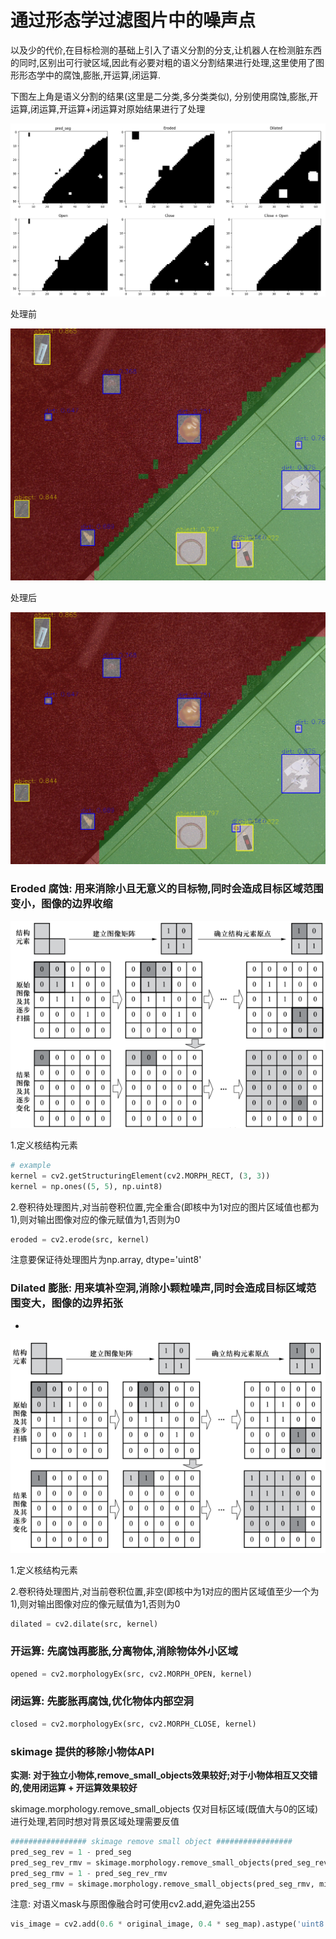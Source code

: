 # 通过形态学过滤图片中的噪声点
以及少的代价,在目标检测的基础上引入了语义分割的分支,让机器人在检测脏东西的同时,区别出可行驶区域,因此有必要对粗的语义分割结果进行处理,这里使用了图形形态学中的腐蚀,膨胀,开运算,闭运算.

下图左上角是语义分割的结果(这里是二分类,多分类类似), 分别使用腐蚀,膨胀,开运算,闭运算,开运算+闭运算对原始结果进行了处理

![](assets/effecta.png)

处理前

![](assets/33_0.png)

处理后

![](assets/33_1.png)


### Eroded 腐蚀: 用来消除小且无意义的目标物,同时会造成目标区域范围变小，图像的边界收缩

![](assets/eroded.png)

 1.定义核结构元素
 ```python
 # example
 kernel = cv2.getStructuringElement(cv2.MORPH_RECT, (3, 3))
 kernel = np.ones((5, 5), np.uint8)
 ```
 2.卷积待处理图片,对当前卷积位置,完全重合(即核中为1对应的图片区域值也都为1),则对输出图像对应的像元赋值为1,否则为0
 ```python
 eroded = cv2.erode(src, kernel)
 ```
 注意要保证待处理图片为np.array, dtype='uint8'

### Dilated 膨胀: 用来填补空洞,消除小颗粒噪声,同时会造成目标区域范围变大，图像的边界拓张
-
![](assets/dilated.png)

 1.定义核结构元素

 2.卷积待处理图片,对当前卷积位置,非空(即核中为1对应的图片区域值至少一个为1),则对输出图像对应的像元赋值为1,否则为0
 ```python
 dilated = cv2.dilate(src, kernel)
 ```
### 开运算: 先腐蚀再膨胀,分离物体,消除物体外小区域
```python
opened = cv2.morphologyEx(src, cv2.MORPH_OPEN, kernel)
```
### 闭运算: 先膨胀再腐蚀,优化物体内部空洞
```python
closed = cv2.morphologyEx(src, cv2.MORPH_CLOSE, kernel)
```

### skimage 提供的移除小物体API
**实测: 对于独立小物体,remove_small_objects效果较好;对于小物体相互又交错的,使用闭运算 + 开运算效果较好**

skimage.morphology.remove_small_objects 仅对目标区域(既值大与0的区域)进行处理,若同时想对背景区域处理需要反值
```python
################# skimage remove small object #################
pred_seg_rev = 1 - pred_seg
pred_seg_rev_rmv = skimage.morphology.remove_small_objects(pred_seg_rev, min_size=300, connectivity=1)
pred_seg_rmv = 1 - pred_seg_rev_rmv
pred_seg_rmv = skimage.morphology.remove_small_objects(pred_seg_rmv, min_size=300, connectivity=1)
```

注意: 对语义mask与原图像融合时可使用cv2.add,避免溢出255
```python
vis_image = cv2.add(0.6 * original_image, 0.4 * seg_map).astype('uint8')
```
